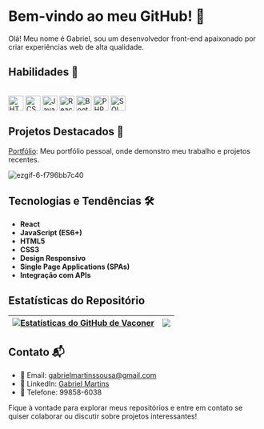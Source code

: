 # Bem-vindo ao meu GitHub! 👋

Olá! Meu nome é Gabriel, sou um desenvolvedor front-end apaixonado por criar experiências web de alta qualidade.

## Habilidades 🚀

<div style="display: inline_block"><br>
  <img align="center" alt="HTML" height="30" width="30" src="https://img.icons8.com/color/48/000000/html-5--v1.png">
  <img align="center" alt="CSS3" height="30" width="30" src="https://img.icons8.com/color/48/000000/css3.png">
  <img align="center" alt="JavaScript" height="30" width="30" src="https://img.icons8.com/color/48/000000/javascript--v1.png">
  <img align="center" alt="React.js" height="30" width="30" src="https://img.icons8.com/color/48/000000/react-native.png">
  <img align="center" alt="Bootstrap" height="30" width="30" src="https://img.icons8.com/color/48/000000/bootstrap.png">
  <img align="center" alt="PHP" height="30" width="30" src="https://img.icons8.com/officel/48/000000/php-logo.png">
  <img align="center" alt="SQL" height="30" width="30" src="https://img.icons8.com/ios-filled/50/000000/sql.png">
</div>

## Projetos Destacados 🌟
[Portfólio](https://vaconer.github.io/portifolio/):  Meu portfólio pessoal, onde demonstro meu trabalho e projetos recentes.

![ezgif-6-f796bb7c40](https://github.com/Vaconer/Vaconer/assets/106969683/0a86b89d-53fb-45db-83f7-f830567275f2)

## Tecnologias e Tendências 🛠️
- **React**
- **JavaScript (ES6+)**
- **HTML5**
- **CSS3**
- **Design Responsivo**
- **Single Page Applications (SPAs)**
- **Integração com APIs**

## Estatísticas do Repositório

| <a href="https://github.com/Vaconer"><img align="center" src="https://github-readme-stats.vercel.app/api?username=Vaconer&show_icons=true&theme=dracula&hide_border=true" alt="Estatísticas do GitHub de Vaconer" /></a> | <a href="https://github.com/Vaconer"><img align="center" src="https://github-readme-stats.vercel.app/api/top-langs/?username=Vaconer&layout=compact&theme=dracula&hide_border=true" /></a> |
| ------------- | ------------- |

## Contato 📬
- 📧 Email: gabrielmartinssousa@gmail.com
- 🔗 LinkedIn: [Gabriel Martins](https://www.linkedin.com/in/gabriel-martins-3b76b122a/)
- 📱 Telefone: 99858-6038

Fique à vontade para explorar meus repositórios e entre em contato se quiser colaborar ou discutir sobre projetos interessantes!
